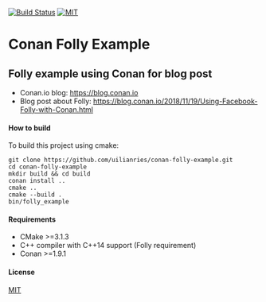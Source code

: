 [![Build Status](https://travis-ci.org/uilianries/conan-folly-example.svg?branch=master)](https://travis-ci.org/uilianries/conan-folly-example)
[![MIT](https://img.shields.io/packagist/l/doctrine/orm.svg)](https://img.shields.io/packagist/l/doctrine/orm.svg)

# Conan Folly Example

## Folly example using Conan for blog post

- Conan.io blog: https://blog.conan.io
- Blog post about Folly: https://blog.conan.io/2018/11/19/Using-Facebook-Folly-with-Conan.html

#### How to build
To build this project using cmake:

    git clone https://github.com/uilianries/conan-folly-example.git
    cd conan-folly-example
    mkdir build && cd build
    conan install ..
    cmake ..
    cmake --build .
    bin/folly_example

#### Requirements
- CMake >=3.1.3
- C++ compiler with C++14 support (Folly requirement)
- Conan >=1.9.1

#### License
[MIT](LICENSE)
